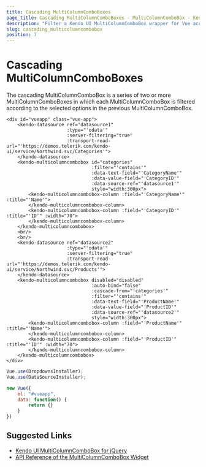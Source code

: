 ```yaml
---
title: Cascading MultiColumnComboBoxes
page_title: Cascading MultiColumnComboBoxes - MultiColumnComboBox - Kendo UI for Vue
description: "Filter a Kendo UI MultiColumnComboBox wrapper for Vue according to the selection in another MultiColumnComboBox."
slug: cascading_multicolumncombobox
position: 7
---
```


# Cascading MultiColumnComboBoxes

The cascading MultiColumnComboBox is a series of two or more MultiColumnComboBoxes in which each MultiColumnComboBox is filtered according to the selected options in the previous MultiColumnComboBox.

```html-preview
<div id="vueapp" class="vue-app">
    <kendo-datasource ref="datasource1"
                      :type="'odata'"
                      :server-filtering="true"
                      :transport-read-url="'https://demos.telerik.com/kendo-ui/service/Northwind.svc/Categories'">
    </kendo-datasource>
    <kendo-multicolumncombobox id="categories"
                               :filter="'contains'"
                               :data-text-field="'CategoryName'"
                               :data-value-field="'CategoryID'"
                               :data-source-ref="'datasource1'"
                               style="width:300px">
        <kendo-multicolumncombobox-column :field="'CategoryName'" :title="'Name'">
        </kendo-multicolumncombobox-column>
        <kendo-multicolumncombobox-column :field="'CategoryID'" :title="'ID'" :width="70">
        </kendo-multicolumncombobox-column>
    </kendo-multicolumncombobox>
    <br/>
    <br/>
    <kendo-datasource ref="datasource2"
                      :type="'odata'"
                      :server-filtering="true"
                      :transport-read-url="'https://demos.telerik.com/kendo-ui/service/Northwind.svc/Products'">
    </kendo-datasource>
    <kendo-multicolumncombobox disabled="disabled"
                               :auto-bind="false"
                               :cascade-from="'categories'"
                               :filter="'contains'"
                               :data-text-field="'ProductName'"
                               :data-value-field="'ProductID'"
                               :data-source-ref="'datasource2'"
                               style="width:300px">
        <kendo-multicolumncombobox-column :field="'ProductName'" :title="'Name'">
        </kendo-multicolumncombobox-column>
        <kendo-multicolumncombobox-column :field="'ProductID'" :title="'ID'" :width="70">
        </kendo-multicolumncombobox-column>
    </kendo-multicolumncombobox>
</div>
```
```js
Vue.use(DropdownsInstaller);
Vue.use(DataSourceInstaller);

new Vue({
    el: "#vueapp",
    data: function() {
        return {}
    }
})
```

## Suggested Links

* [Kendo UI MultiColumnComboBox for jQuery](https://docs.telerik.com/kendo-ui/controls/editors/multicolumncombobox/overview)
* [API Reference of the MultiColumnComboBox Widget](https://docs.telerik.com/kendo-ui/api/javascript/ui/multicolumncombobox)
